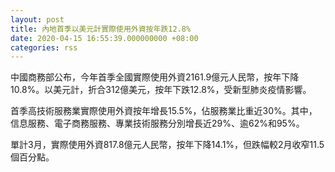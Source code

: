 ```yaml
---
layout: post
title: 內地首季以美元計實際使用外資按年跌12.8%
date: 2020-04-15 16:55:39.000000000 +08:00
categories: rss
---
```


中國商務部公布，今年首季全國實際使用外資2161.9億元人民幣，按年下降10.8%。以美元計，折合312億美元，按年下跌12.8%，受新型肺炎疫情影響。

首季高技術服務業實際使用外資按年增長15.5%，佔服務業比重近30%。其中，信息服務、電子商務服務、專業技術服務分別增長近29%、逾62%和95%。

單計3月，實際使用外資817.8億元人民幣，按年下降14.1%，但跌幅較2月收窄11.5個百分點。
